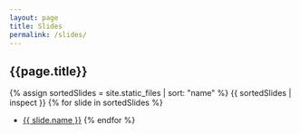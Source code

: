 ```yaml
---
layout: page
title: Slides
permalink: /slides/
---
```


## {{page.title}}

{% assign sortedSlides = site.static_files | sort: "name" %}
{{ sortedSlides | inspect }}
{% for slide in sortedSlides %}

- [{{ slide.name }}]({{site.baseurl}}{{slide.path}})
  {% endfor %}

